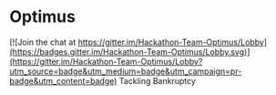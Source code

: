# Optimus

[![Join the chat at https://gitter.im/Hackathon-Team-Optimus/Lobby](https://badges.gitter.im/Hackathon-Team-Optimus/Lobby.svg)](https://gitter.im/Hackathon-Team-Optimus/Lobby?utm_source=badge&utm_medium=badge&utm_campaign=pr-badge&utm_content=badge)
Tackling Bankruptcy
